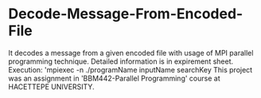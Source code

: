 # Decode-Message-From-Encoded-File
It decodes a message from a given encoded file with usage of MPI parallel programming technique. Detailed information is in expirement sheet.
Execution:  'mpiexec -n <number of processes> ./programName inputName searchKey	
This project was an assignment in 'BBM442-Parallel Programming' course at HACETTEPE UNIVERSITY.
